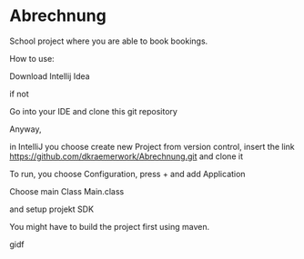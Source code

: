 # Abrechnung
School project where you are able to book bookings.


How to use:

Download Intellij Idea

if not

Go into your IDE and clone this git repository 


Anyway, 

in IntelliJ you choose create new Project from version control,
insert the link https://github.com/dkraemerwork/Abrechnung.git and clone it


To run, you choose Configuration,
press + and add Application

Choose main Class Main.class

and setup projekt SDK


You might have to build the project first using maven.

gidf
